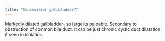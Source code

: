 ```yaml
---
title: "Courvoisier gallbladder?"
---
```

Markedly dilated gallbladder- so large its palpable. Secondary to obstruction of common bile duct. It can be just chronic cystic duct dilatation if seen in isolation

